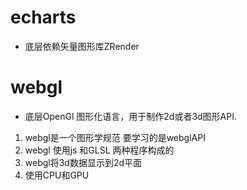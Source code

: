 # echarts
- 底层依赖矢量图形库ZRender

# webgl
- 底层OpenGl 图形化语言，用于制作2d或者3d图形API.
1. webgl是一个图形学规范 要学习的是webglAPI
2. webgl 使用js 和GLSL 两种程序构成的
3. webgl将3d数据显示到2d平面
4. 使用CPU和GPU
